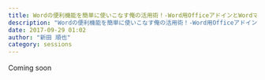 ```yaml
---
title: Wordの便利機能を簡単に使いこなす俺の活用術！-Word用OfficeアドインとWordマクロ-
description: "Wordの便利機能を簡単に使いこなす俺の活用術！-Word用OfficeアドインとWordマクロ-"
date: 2017-09-29 01:02
author: "新田 順也"
category: sessions
---
```

Coming soon　